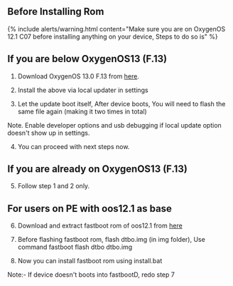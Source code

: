 ## Before Installing Rom

{% include alerts/warning.html content="Make sure you are on OxygenOS 12.1 C07 before installing anything on your device, Steps to do so is" %}

## If you are below OxygenOS13 (F.13)
1. Download OxygenOS 13.0 F.13 from [here](https://sourceforge.net/projects/playground0230/files/OOS13/388b8e01f4364918a9e96543061710b8.zip/download).

2. Install the above via local updater in settings

3. Let the update boot itself, After device boots, You will need to flash the same file again (making it two times in total)

Note. Enable developer options and usb debugging if local update option doesn't show up in settings.

4. You can proceed with next steps now.

## If you are already on OxygenOS13 (F.13)
5. Follow step 1 and 2 only.

## For users on PE with oos12.1 as base
6. Download and extract fastboot rom of oos12.1 from [here](https://androidfilehost.com/?fid=4279422670115706121)

7. Before flashing fastboot rom, flash dtbo.img (in img folder),
Use command fastboot flash dtbo dtbo.img

8. Now you can install fastboot rom using install.bat 

Note:- If device doesn't boots into fastbootD, redo step 7
